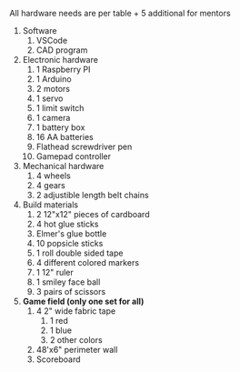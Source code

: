 
All hardware needs are per table + 5 additional for mentors
1. Software
    1. VSCode
    1. CAD program
1. Electronic hardware
    1. 1 Raspberry PI
    1. 1 Arduino
    1. 2 motors
    1. 1 servo
    1. 1 limit switch
    1. 1 camera
    1. 1 battery box
    1. 16 AA batteries
    1. Flathead screwdriver pen
    1. Gamepad controller
1. Mechanical hardware
    1. 4 wheels
    1. 4 gears
    1. 2 adjustible length belt chains
1. Build materials
    1. 2 12"x12" pieces of cardboard
    1. 4 hot glue sticks
    1. Elmer's glue bottle
    1. 10 popsicle sticks
    1. 1 roll double sided tape
    1. 4 different colored markers
    1. 1 12" ruler
    1. 1 smiley face ball
    1. 3 pairs of scissors
1. **Game field (only one set for all)**
    1. 4 2" wide fabric tape
        1. 1 red
        1. 1 blue
        1. 2 other colors
    1. 48'x6" perimeter wall
    1. Scoreboard
   

